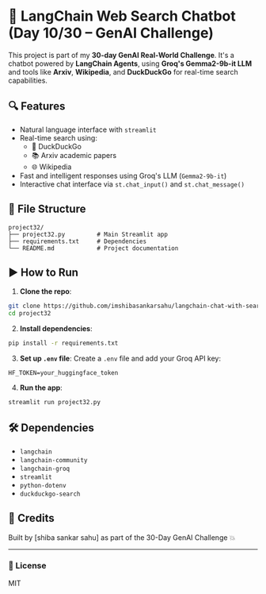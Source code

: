 # 🧠 LangChain Web Search Chatbot (Day 10/30 – GenAI Challenge)

This project is part of my **30-day GenAI Real-World Challenge**. It's a chatbot powered by **LangChain Agents**, using **Groq's Gemma2-9b-it LLM** and tools like **Arxiv**, **Wikipedia**, and **DuckDuckGo** for real-time search capabilities.

## 🔍 Features
- Natural language interface with `streamlit`
- Real-time search using:
  - 🦆 DuckDuckGo
  - 📚 Arxiv academic papers
  - 🌐 Wikipedia
- Fast and intelligent responses using Groq's LLM (`Gemma2-9b-it`)
- Interactive chat interface via `st.chat_input()` and `st.chat_message()`

## 📁 File Structure

```
project32/
├── project32.py         # Main Streamlit app
├── requirements.txt     # Dependencies
└── README.md            # Project documentation
```

## ▶️ How to Run

1. **Clone the repo**:
```bash
git clone https://github.com/imshibasankarsahu/langchain-chat-with-search.git
cd project32
```

2. **Install dependencies**:
```bash
pip install -r requirements.txt
```

3. **Set up `.env` file**:
Create a `.env` file and add your Groq API key:
```env
HF_TOKEN=your_huggingface_token
```

4. **Run the app**:
```bash
streamlit run project32.py
```

## 🛠 Dependencies

- `langchain`
- `langchain-community`
- `langchain-groq`
- `streamlit`
- `python-dotenv`
- `duckduckgo-search`



## 🚀 Credits
Built by [shiba sankar sahu] as part of the 30-Day GenAI Challenge 💥

---

### 📄 License
MIT
